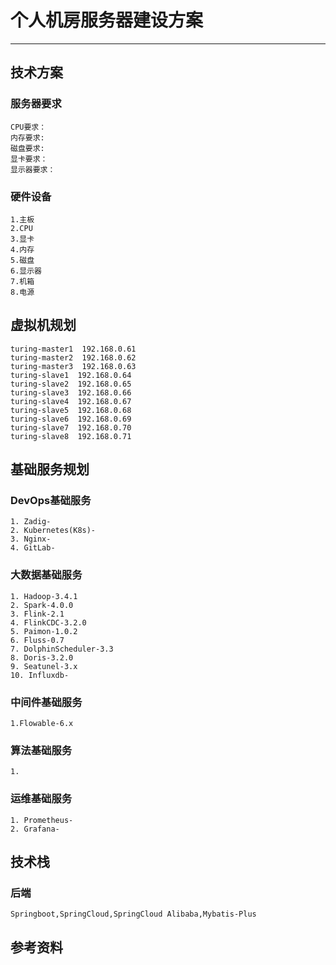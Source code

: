
# 个人机房服务器建设方案

---

## 技术方案
### 服务器要求
```.text
CPU要求：
内存要求:
磁盘要求:
显卡要求：
显示器要求：
```

### 硬件设备
```.text
1.主板
2.CPU
3.显卡
4.内存
5.磁盘
6.显示器
7.机箱
8.电源
```

## 虚拟机规划
```.text
turing-master1  192.168.0.61
turing-master2  192.168.0.62
turing-master3  192.168.0.63
turing-slave1  192.168.0.64
turing-slave2  192.168.0.65
turing-slave3  192.168.0.66
turing-slave4  192.168.0.67
turing-slave5  192.168.0.68
turing-slave6  192.168.0.69
turing-slave7  192.168.0.70
turing-slave8  192.168.0.71
```

## 基础服务规划
### DevOps基础服务
```.text
1. Zadig-
2. Kubernetes(K8s)- 
3. Nginx-
4. GitLab-
```

### 大数据基础服务
```.text
1. Hadoop-3.4.1
2. Spark-4.0.0
3. Flink-2.1
4. FlinkCDC-3.2.0
5. Paimon-1.0.2    
6. Fluss-0.7
7. DolphinScheduler-3.3
8. Doris-3.2.0   
9. Seatunel-3.x 
10. Influxdb-   
```

### 中间件基础服务
```.text
1.Flowable-6.x 
```

### 算法基础服务
```.text
1. 
```

### 运维基础服务
```.text
1. Prometheus-
2. Grafana-
```


## 技术栈
### 后端
```.text
Springboot,SpringCloud,SpringCloud Alibaba,Mybatis-Plus
```



## 参考资料
